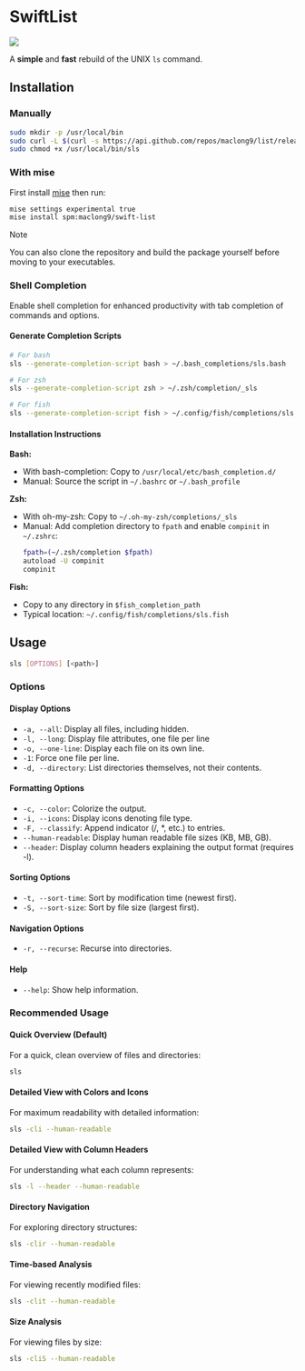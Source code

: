 # SwiftList

[![](https://img.shields.io/endpoint?url=https%3A%2F%2Fswiftpackageindex.com%2Fapi%2Fpackages%2Fmaclong9%2Flist%2Fbadge%3Ftype%3Dswift-versions)](https://swiftpackageindex.com/maclong9/list)

A __simple__ and __fast__ rebuild of the UNIX `ls` command. 

## Installation 

### Manually

``` sh
sudo mkdir -p /usr/local/bin
sudo curl -L $(curl -s https://api.github.com/repos/maclong9/list/releases/latest | grep "browser_download_url.*sls" | cut -d\" -f4) -o /usr/local/bin/sls
sudo chmod +x /usr/local/bin/sls
```

### With mise

First install [mise](https://mise.jdx.dev) then run:

``` sh
mise settings experimental true
mise install spm:maclong9/swift-list
```

> [!NOTE]
> You can also clone the repository and build the package yourself before moving to your executables.

### Shell Completion

Enable shell completion for enhanced productivity with tab completion of commands and options.

#### Generate Completion Scripts

```sh
# For bash
sls --generate-completion-script bash > ~/.bash_completions/sls.bash

# For zsh  
sls --generate-completion-script zsh > ~/.zsh/completion/_sls

# For fish
sls --generate-completion-script fish > ~/.config/fish/completions/sls.fish
```

#### Installation Instructions

**Bash:**
- With bash-completion: Copy to `/usr/local/etc/bash_completion.d/`
- Manual: Source the script in `~/.bashrc` or `~/.bash_profile`

**Zsh:**
- With oh-my-zsh: Copy to `~/.oh-my-zsh/completions/_sls`
- Manual: Add completion directory to `fpath` and enable `compinit` in `~/.zshrc`:
  ```sh
  fpath=(~/.zsh/completion $fpath)
  autoload -U compinit
  compinit
  ```

**Fish:**
- Copy to any directory in `$fish_completion_path`
- Typical location: `~/.config/fish/completions/sls.fish`

## Usage

``` sh
sls [OPTIONS] [<path>]
```

### Options

#### Display Options
- `-a, --all`:               Display all files, including hidden.
- `-l, --long`:              Display file attributes, one file per line
- `-o, --one-line`:          Display each file on its own line.
- `-1`:                      Force one file per line.
- `-d, --directory`:         List directories themselves, not their contents.

#### Formatting Options
- `-c, --color`:             Colorize the output.
- `-i, --icons`:             Display icons denoting file type.
- `-F, --classify`:          Append indicator (/, *, etc.) to entries.
- `--human-readable`:        Display human readable file sizes (KB, MB, GB).
- `--header`:                Display column headers explaining the output format (requires -l).

#### Sorting Options
- `-t, --sort-time`:         Sort by modification time (newest first).
- `-S, --sort-size`:         Sort by file size (largest first).

#### Navigation Options
- `-r, --recurse`:           Recurse into directories.

#### Help
- `--help`:                  Show help information.

### Recommended Usage

#### Quick Overview (Default)
For a quick, clean overview of files and directories:
``` sh
sls
```

#### Detailed View with Colors and Icons
For maximum readability with detailed information:
``` sh
sls -cli --human-readable
```

#### Detailed View with Column Headers
For understanding what each column represents:
``` sh
sls -l --header --human-readable
```

#### Directory Navigation
For exploring directory structures:
``` sh
sls -clir --human-readable
```

#### Time-based Analysis
For viewing recently modified files:
``` sh
sls -clit --human-readable
```

#### Size Analysis
For viewing files by size:
``` sh
sls -cliS --human-readable
```
